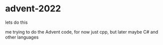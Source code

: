 # advent-2022
lets do this

me trying to do the Advent code, for now just cpp, but later maybe C# and other languages
